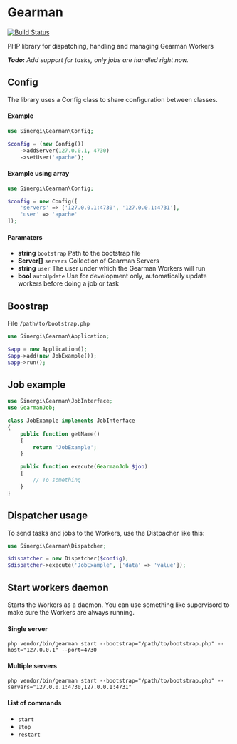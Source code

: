 Gearman
=======

[![Build Status](https://travis-ci.org/sinergi/gearman.svg?branch=master)](https://travis-ci.org/sinergi/gearman)

PHP library for dispatching, handling and managing Gearman Workers

_**Todo:** Add support for tasks, only jobs are handled right now._

## Config

The library uses a Config class to share configuration between classes.

#### Example

```php
use Sinergi\Gearman\Config;

$config = (new Config())
    ->addServer(127.0.0.1, 4730)
    ->setUser('apache');
```

#### Example using array

```php
use Sinergi\Gearman\Config;

$config = new Config([
    'servers' => ['127.0.0.1:4730', '127.0.0.1:4731'],
    'user' => 'apache'
]);
```

#### Paramaters

 * __string__ ``bootstrap`` Path to the bootstrap file
 * __Server[]__ ``servers`` Collection of Gearman Servers
 * __string__ ``user`` The user under which the Gearman Workers will run
 * __bool__ ``autoUpdate`` Use for development only, automatically update workers before doing a job or task 

## Boostrap

File ``/path/to/bootstrap.php``

```php
use Sinergi\Gearman\Application;

$app = new Application();
$app->add(new JobExample());
$app->run();
```

## Job example

```php
use Sinergi\Gearman\JobInterface;
use GearmanJob;

class JobExample implements JobInterface
{
    public function getName()
    {
        return 'JobExample';
    }

    public function execute(GearmanJob $job)
    {
        // To something
    }
}
```

## Dispatcher usage

To send tasks and jobs to the Workers, use the Distpacher like this:

```php
use Sinergi\Gearman\Dispatcher;

$dispatcher = new Dispatcher($config);
$dispatcher->execute('JobExample', ['data' => 'value']);
```

## Start workers daemon

Starts the Workers as a daemon. You can use something like supervisord to make sure the Workers are always running.

#### Single server

```shell
php vendor/bin/gearman start --bootstrap="/path/to/bootstrap.php" --host="127.0.0.1" --port=4730
```

#### Multiple servers

```shell
php vendor/bin/gearman start --bootstrap="/path/to/bootstrap.php" --servers="127.0.0.1:4730,127.0.0.1:4731"
```

#### List of commands

 * `start`
 * `stop`
 * `restart`